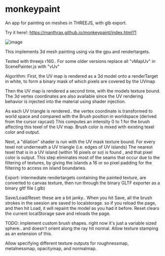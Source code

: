 # monkeypaint
 An app for painting on meshes in THREEJS, with glb export.

Try it here!: https://manthrax.github.io/monkeypaint/index.html?1

![image](https://github.com/manthrax/monkeypaint/assets/350247/864c5544-8145-4dd4-9d0e-6c0038196ede)

This implements 3d mesh painting using via the gpu and rendertargets.

Tested with threejs r160..
For some older versions replace all "vMapUv" in ScenePainter.js
with "vUv"

Algorithm:
First, the UV map is rendered as a 3d model onto a renderTarget in white, to form a binary mask of which pixels are covered by the UVmap

Then the UV map is rendered a second time, with the models texture bound. The 3d vertex coordinates are also available since
the UV rendering behavior is injected into the material using shader injection.

As each UV triangle is rendered.. the vertex coordinate is transformed to world space and compared with the Brush position in worldspace
(derived from the cursor raycast)
This computes an intensity 0 to 1 for the brush affecting this texel of the UV map.
Brush color is mixed with existing texel color and output.

Next, a "dilation" shader is run with the UV mask texture bound. For every texel not underneath a UV triangle (i.e. edges of UV islands)
The nearest texel that is in a UV island (within 16 pixels or so) is found , and that pixel color is output.
This step eliminates most of the seams that occur due to the filtering of textures, 
by giving the islands a 16 or so pixel padding for the filtering to access on island boundaries.

Export:
intermediate rendertargets containing the painted texture, are converted to canvas texture, then run through
the binary GLTF exporter as a binary gltf file (.glb)


Save/Load/Reset:
these are a bit janky.. When you hit Save, all the brush strokes in the seesion are saved to localstorage.
 so if you reload the page, and then hit Load, it will repaint the model as you had it before.
Reset clears the current localStorage save and reloads the page.

TODO:
implement custom brush shapes. right now it's just a variable sized sphere.. and doesn't orient along the ray hit normal.
Allow texture stamping as an extension of this.

Allow specifying different texture outputs for roughnessmap, metalnessmap, opacitymap, and normalmap.
